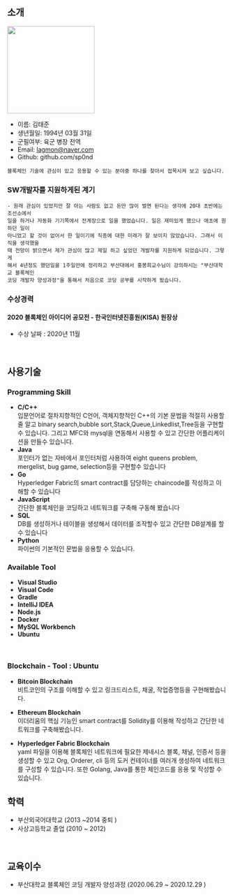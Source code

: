 ## 소개
<img src="https://user-images.githubusercontent.com/67685987/102018486-d9a5eb00-3db0-11eb-9510-9111cbd07a20.jpg" width="200">

- 이름: 김태준
- 생년월일: 1994년 03월 31일
- 군필여부: 육군 병장 전역
- Email: lagmon@naver.com
- Github: github.com/sp0nd
```
블록체인 기술에 관심이 있고 응용할 수 있는 분야중 하나를 찾아서 접목시켜 보고 싶습니다.
```
### SW개발자를 지원하게된 계기

```
- 원래 관심이 있었지만 잘 아는 사람도 없고 돈만 많이 벌면 된다는 생각에 20대 초반에는 조선소에서
일을 하거나 자동화 기기쪽에서 전계장으로 일을 했었습니다. 일은 재미있게 했으나 애초에 원하던 일이
아니었고 할 것이 없어서 한 일이기에 직종에 대한 미래가 잘 보이지 않았습니다. 그래서 이직을 생각했을
때 전망이 밝으면서 제가 관심이 많고 제일 하고 싶었던 개발자를 지원하게 되었습니다. 그렇게 
해서 4년정도 했던일을 1주일만에 정리하고 부산대에서 홍봉희교수님이 강의하시는 "부산대학교 블록체인 
코딩 개발자 양성과정"을 통해서 처음으로 코딩 공부를 시작하게 됬습니다.
```

### 수상경력

#### 2020 블록체인 아이디어 공모전 - 한국인터넷진흥원(KISA) 원장상

- 수상 날짜 : 2020년 11월
<br>

## 사용기술

### Programming Skill

- **C/C++**<br>입문언어로 절차지향적인 C언어, 객체지향적인 C++의 기본 문법을 적절히 사용할 줄 알고  binary search,bubble sort,Stack,Queue,Linkedlist,Tree등을 구현할 수 있습니다. 그리고 MFC와 mysql을 연동해서 사용할 수 있고 간단한 어플리케이션을 만들수 있습니다.
- **Java**<br>포인터가 없는 자바에서 포인터처럼 사용하여 eight queens problem, mergelist, bug game, selection등을 구현할수 있습니다
- **Go**<br>Hyperledger Fabric의 smart contract를 담당하는 chaincode를 작성하고 이해할 수 있습니다
- **JavaScript**<br>간단한 블록체인을 코딩하고 네트워크를 구축해 구동해 봤습니다
- **SQL**<br> DB를 생성하거나 테이블을 생성해서 데이터를 조작할수 있고 간단한 DB설계를 할 수 있습니다
- **Python**<br>파이썬의 기본적인 문법을 응용할 수 있습니다. 

### Available Tool

- **Visual Studio**<br>
- **Visual Code**<br>
- **Gradle**<br>
- **IntelliJ IDEA**<br>
- **Node.js**<br>
- **Docker**<br>
- **MySQL Workbench**<br>
- **Ubuntu**<br>

<br>

### Blockchain - Tool : Ubuntu

- **Bitcoin Blockchain**<br>비트코인의 구조를 이해할 수 있고 링크드리스트, 채굴, 작업증명등을 구현해봤습니다.

- **Ethereum Blockchain**<br>이더리움의 핵심 기능인 smart contract를 Solidity를 이용해 작성하고 간단한 네트워크를 구축해봤습니다.

- **Hyperledger Fabric Blockchain**<br>yaml 파일을 이용해 블록체인 네트워크에 필요한 제네시스 블록, 채널, 인증서 등을 생성할 수 있고 Org, Orderer, cli 등의 도커 컨테이너를 여러개 생성하여 네트워크를 구성할 수 있습니다. 또한 Golang, Java를 통한 체인코드를 응용 및 작성할 수 있습니다.

## 학력

- 부산외국어대학교 (2013 ~2014 중퇴 )
- 사상고등학교 졸업 (2010 ~ 2012)

<br>

## 교육이수

- 부산대학교 블록체인 코딩 개발자 양성과정 (2020.06.29 ~ 2020.12.29 )
<br>
